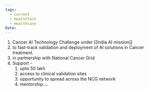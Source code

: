 ```yaml
---
tags:
  - Current
  - HealthTech
  - Healthcare
Date:
---
```

1. Cancer AI Technology Challenge under [[India AI mission]]
2. to fast-track validation and deployment of AI solutions in Cancer treatment.
3. in partnership with National Cancer Grid
4. Support - 
	1. upto 50 lakh
	2. access to clinical validation sites
	3. opportunity to spread across the NCG network
	4. mentorship....